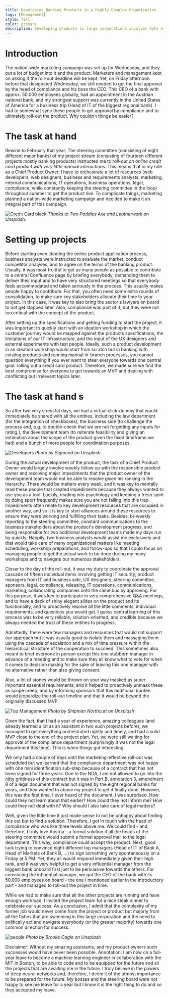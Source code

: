 ```yaml
---
title: Developing Banking Products in a Highly Complex Organization
tags: [Management]
style: fill
color: primary
description: Developing products in large corporations involves lots of coordination and timing.
---
```


# Introduction

The nation-wide marketing campaign was set up for Wednesday, and they put a lot of budget into it and the product. Marketers and management kept on asking if the roll-out deadline will be kept. Yet, on Friday afternoon before that designated Wednesday, we still needed to get the final approval by the head of compliance and his boss the CEO. This CEO of a bank with approx. 50.000 employees globally, had an appointment in the Austrian national bank, and my strongest support was currently in the United States of America for a business trip (Head of IT of the biggest regional bank). I had to somewhat sync these people to get approval by compliance and to ultimately roll-out the product. Why couldn't things be easier?

# The task at hand

Rewind to February that year: The steering committee (consisting of eight different major banks) of my project stream (consisting of fourteen different projects mostly banking products) instructed me to _roll-out an online credit card product with very little manual interactions_.  This means that in my role as a Chief Product Owner, I have to orchestrate a lot of resources (web developers, web designers, business and requirements analysts, marketing, internal communications, IT operations, business operations, legal, compliance, while constantly keeping the steering committee in the loop) throughout summer to get the product live. To complicate things, marketing planned a nation-wide marketing campaign and decided to make it an integral part of this campaign.

![Credit Card black](https://images.unsplash.com/photo-1531190260877-c8d11eb5afaf?ixlib=rb-1.2.1&ixid=eyJhcHBfaWQiOjEyMDd9&auto=format&fit=crop&w=1950&q=80)
*Thanks to Two Paddles Axe and Leatherwork on Unsplash.*

# Setting up projects

Before starting even ideating the online product application process, business analysts were instructed to evaluate the market, conduct competitor analyses, and to agree on the terms of the banking product. Usually, it was most fruitful to get as many people as possible to contribute to a central Confluence page by briefing everybody, demanding them to deliver their input and to have very structured meetings so that everybody feels accommodated and taken seriously in the process. This usually makes people happy to contribute. For that, you often need some extra rounds of consolidation, to make sure key stakeholders allocate their time to your project. In this case, it was key to also bring the sector's lawyers on board to not get stopped later. Also, compliance was part of it, but they were not too critical with the concept of the product.

After setting up the specifications and getting funding to start the project, it was important to quickly start with an ideation workshop in which the customer journey would be mapped against the products specifications, the limitations of our IT infrastructure, and the input of the UX designers and external experiments with test people. Ideally, such a product development in an ideation workshop would start from scratch but in banking with existing products and running manual in-branch processes, you cannot question everything if you ever want to steer everyone towards one central goal: rolling out a credit card product. Therefore, we made sure we find the best compromise for everyone to get towards an MVP and dealing with conflicting but irrelevant topics later.

# The task at hand s

So after two very stressful days, we had a virtual click-dummy that would immediately be shared with all the entities, including the law department (for the integration of checkboxes), the business side (to challenge the process and, e.g. to double-check that we are not forgetting any inputs for rating,), the development team (to reiterate feasibility and giving an estimation about the scope of the product given the fixed timeframe we had) and a bunch of more people for coordination purposes.

![Developers](https://images.unsplash.com/photo-1574790398664-0cb03682ed1c?ixlib=rb-1.2.1&ixid=eyJhcHBfaWQiOjEyMDd9&auto=format&fit=crop&w=1651&q=80)
*Photo by Sigmund on Unsplash*

During the actual development of the product, the task of a Chief Product Owner would largely involve weekly follow up with the responsible product owner and resolving major impediments that the product owner of the development team would not be able to resolve given his ranking in the hierarchy. There would be matters every week, and it was key to mentally read these people that created impediments because they always wanted to use you as a tool. Luckily, reading into psychology and keeping a fresh spirit by doing sport frequently makes sure you are not falling into this trap.  
Impediments often relate to key development resources that are occupied in another way, and so it is key to start alliances around these resources to ensure they were working and fulfilling their tasks. Besides, bi-weekly reporting to the steering committee, constant communications to the business stakeholders about the product's development progress, and being responsible for two additional development teams made my days run by quickly. Happily, two business analysts would assist me exclusively and that would take care of many organizational matters like meeting scheduling, workshop preparations, and follow-ups so that I could focus on managing people to get the actual work to be done during my many workshops and to navigate our numerous stakeholders.  

Closer to the day of the roll-out, it was my duty to coordinate the approval cascade of fifteen individual items involving getting IT security, product managers from IT and business side, UX designers, steering committee, sponsors, legal, compliance, releasing, IT operations, communications, marketing, collaborating companies onto the same bus by approving. For this purpose, it was key to participate in very comprehensive Q&A meetings, and to have a deck of shiny elegant slides on the product and its functionality, and to proactively resolve all the little comments, individual requirements, and questions you would get. I guess central learning of this process was to be very reliable, solution-oriented, and credible because we always needed the trust of these entities to progress.

Admittedly, there were few managers and resources that would not support our approach but it was usually good to isolate them and massaging them using the cascade of escalation and a mix of time pressure within the hierarchical structure of the cooperation to succeed. This sometimes also meant to brief everyone in person except this one stubborn manager in advance of a meeting and to make sure they all know what to vote for when it comes to decision making for the sake of leaving this one manager with no alternative rather than also giving consent.

Also, a lot of stones would be thrown on your way masked as super important essential requirements, and it helped to proactively unmask these as scope creep, and by informing sponsors that this additional burden would jeopardize the roll-out timeline and that it would be beyond the originally discussed MVP.

![Top Management](https://images.unsplash.com/photo-1562788869-4ed32648eb72?ixlib=rb-1.2.1&ixid=eyJhcHBfaWQiOjEyMDd9&auto=format&fit=crop&w=1652&q=80)
*Photo by Shipman Northcutt on Unsplash*

Given the fact, that I had a year of experience, amazing colleagues (and already learned a lot as an assistant in two such projects before), we managed to get everything orchestrated rightly and timely, and had a solid MVP close to the end of the project plan. Yet, we were still waiting for approval of the compliance department (surprisingly it was not the legal department this time). This is when things got interesting.

We only had a couple of days until the marketing-effective roll-out was scheduled but we learned that the compliance department was not happy with one mini identification sub-step because of a contract that has not been signed for three years. Due to the NDA, I am not allowed to go into the nitty grittiness of this contract but it was in Part B, annotation 3, amendment 8 of a legal document that was not signed by the eight regional banks for years, and they wanted to abuse my project to get it finally done. However, this was the first time, I ever heard of the document. I was surprised. How could they not learn about that earlier? How could they not inform me? How could they not deal with it? Why should I also take care of legal matters?

Well, given the little time it just made sense to not be unhappy about finding this out but to find a solution. Therefore, I got in touch with the head of compliance who was like three levels above me. We could find - and, therefore, I truly love Austria - a formal solution if all the heads of the steering committee would submit a formal approval mail to the legal department. This way, compliance could accept the product. Next, good luck trying to convince eight different top managers (Head of IT of Bank A, Head of Markets of Bank B, ...) to sign something very spontaneously on a Friday at 5 PM. Yet, they all would respond immediately given their high rank, and it was very helpful to get a very influential manager from the biggest bank onboard first just to be persuasive towards the others. For convincing the influential manager, we got the CEO of the bank with its 50.000 employees on board - the one I mentioned earlier in the introductory part - and managed to roll-out the project in time.

While we had to make sure that all the other projects are running and have enough workload, I invited the project team for a nice steak dinner to celebrate our success. As a conclusion, I admit that the complexity of my former job would never come from the project or product but majorly from all the fishes that are swimming in this large corporation and the need to politically act and navigate everybody (or the greater majority) towards one common direction for success.

![people](https://images.unsplash.com/photo-1522202176988-66273c2fd55f?ixlib=rb-1.2.1&ixid=eyJhcHBfaWQiOjEyMDd9&auto=format&fit=crop&w=1651&q=80)
*Photo by Brooke Cagle on Unsplash*

Disclaimer: Without my amazing assistants, and my product owners such successes would have never been possible.
Annotation: I am now on a full-year leave to become a machine learning engineer in collaboration with the MIT in Boston, to be able to code and to be equipped for the future and all the projects that are awaiting me in the future. I truly believe in the powers of deep neural networks and, therefore, I deem it of the utmost importance to be prepared for the future. My bosses and the steering board were not happy to see me leave for a year but I know it is the right thing to do and so they accepted my leave.
